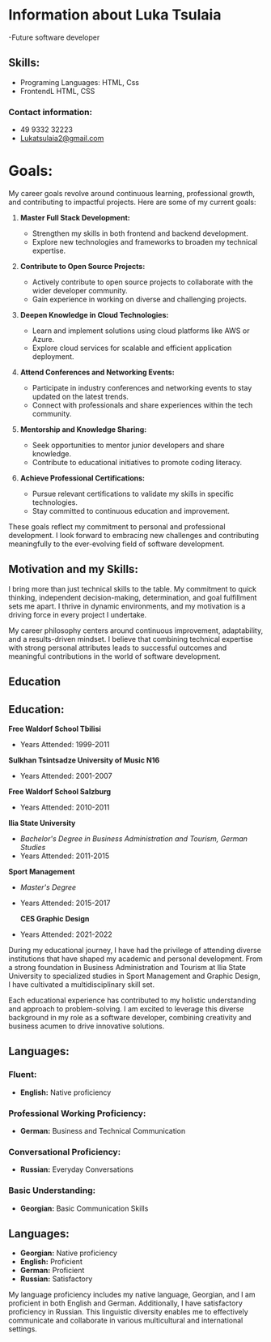 # Information about Luka Tsulaia

-Future software developer

## Skills:

- Programing Languages: HTML, Css
- FrontendL HTML, CSS

### Contact information:

- 49 9332 32223
- Lukatsulaia2@gmail.com

# Goals:

My career goals revolve around continuous learning, professional growth, and contributing to impactful projects. Here are some of my current goals:

1. **Master Full Stack Development:**

   - Strengthen my skills in both frontend and backend development.
   - Explore new technologies and frameworks to broaden my technical expertise.

2. **Contribute to Open Source Projects:**

   - Actively contribute to open source projects to collaborate with the wider developer community.
   - Gain experience in working on diverse and challenging projects.

3. **Deepen Knowledge in Cloud Technologies:**

   - Learn and implement solutions using cloud platforms like AWS or Azure.
   - Explore cloud services for scalable and efficient application deployment.

4. **Attend Conferences and Networking Events:**

   - Participate in industry conferences and networking events to stay updated on the latest trends.
   - Connect with professionals and share experiences within the tech community.

5. **Mentorship and Knowledge Sharing:**

   - Seek opportunities to mentor junior developers and share knowledge.
   - Contribute to educational initiatives to promote coding literacy.

6. **Achieve Professional Certifications:**
   - Pursue relevant certifications to validate my skills in specific technologies.
   - Stay committed to continuous education and improvement.

These goals reflect my commitment to personal and professional development. I look forward to embracing new challenges and contributing meaningfully to the ever-evolving field of software development.

## Motivation and my Skills:

I bring more than just technical skills to the table. My commitment to quick thinking, independent decision-making, determination, and goal fulfillment sets me apart. I thrive in dynamic environments, and my motivation is a driving force in every project I undertake.

My career philosophy centers around continuous improvement, adaptability, and a results-driven mindset. I believe that combining technical expertise with strong personal attributes leads to successful outcomes and meaningful contributions in the world of software development.

## Education

## Education:

**Free Waldorf School Tbilisi**

- Years Attended: 1999-2011

**Sulkhan Tsintsadze University of Music N16**

- Years Attended: 2001-2007

**Free Waldorf School Salzburg**

- Years Attended: 2010-2011

**Ilia State University**

- _Bachelor's Degree in Business Administration and Tourism, German Studies_
- Years Attended: 2011-2015

**Sport Management**

- _Master's Degree_
- Years Attended: 2015-2017

  **CES Graphic Design**

- Years Attended: 2021-2022

During my educational journey, I have had the privilege of attending diverse institutions that have shaped my academic and personal development. From a strong foundation in Business Administration and Tourism at Ilia State University to specialized studies in Sport Management and Graphic Design, I have cultivated a multidisciplinary skill set.

Each educational experience has contributed to my holistic understanding and approach to problem-solving. I am excited to leverage this diverse background in my role as a software developer, combining creativity and business acumen to drive innovative solutions.

## Languages:

### Fluent:

- **English:** Native proficiency

### Professional Working Proficiency:

- **German:** Business and Technical Communication

### Conversational Proficiency:

- **Russian:** Everyday Conversations

### Basic Understanding:

- **Georgian:** Basic Communication Skills

## Languages:

- **Georgian:** Native proficiency
- **English:** Proficient
- **German:** Proficient
- **Russian:** Satisfactory

My language proficiency includes my native language, Georgian, and I am proficient in both English and German. Additionally, I have satisfactory proficiency in Russian. This linguistic diversity enables me to effectively communicate and collaborate in various multicultural and international settings.
